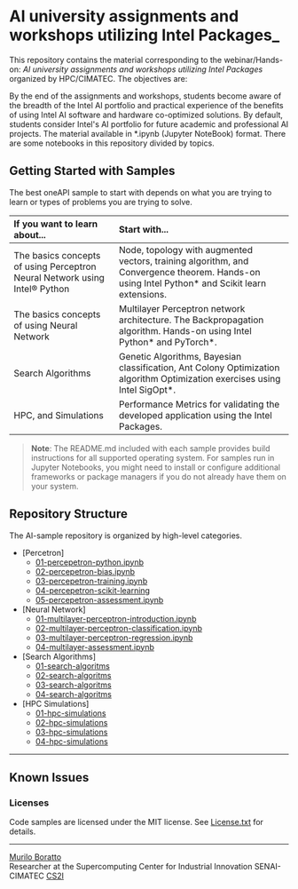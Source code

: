 # AI university assignments and workshops utilizing Intel Packages_ <br/>

This repository contains the material corresponding to the webinar/Hands-on: _AI university assignments and workshops utilizing Intel Packages_ organized by HPC/CIMATEC. The objectives are:

By the end of the assignments and workshops, students become aware of the breadth of the Intel AI portfolio and practical experience of the benefits of using Intel AI software and hardware co-optimized solutions. By default, students consider Intel's AI portfolio for future academic and professional AI projects. The material available in \*.ipynb (Jupyter NoteBook) format. There are some notebooks in this repository divided by topics.

## Getting Started with Samples

The best oneAPI sample to start with depends on what you are trying to learn or types of problems you are trying to solve.

| If you want to learn about... | Start with...
|:---                           |:---
| The basics concepts of using Perceptron Neural Network using Intel® Python  | Node, topology with augmented vectors, training algorithm, and Convergence theorem. Hands-on using Intel Python* and Scikit learn extensions.
| The basics concepts of using Neural Network | Multilayer Perceptron network architecture. The Backpropagation algorithm. Hands-on using Intel Python* and PyTorch*.
| Search Algorithms    | Genetic Algorithms, Bayesian classification, Ant Colony Optimization algorithm Optimization exercises using Intel SigOpt*.
| HPC, and  Simulations | Performance Metrics for validating the developed application using the Intel Packages.

>**Note**: The README.md included with each sample provides build instructions for all supported operating system. For samples run in Jupyter Notebooks, you might need to install or configure additional frameworks or package managers if you do not already have them on your system.

## Repository Structure

The AI-sample repository is organized by high-level categories.

- [Percetron]
  - [01-percepetron-python.ipynb](https://github.com/muriloboratto/AI-intelOneAPI/blob/master/01-percepetron-python.ipynb)
  - [02-percepetron-bias.ipynb](https://github.com/muriloboratto/AI-intelOneAPI/blob/master/02-percepetron-bias.ipynb)
  - [03-percepetron-training.ipynb](https://github.com/muriloboratto/AI-intelOneAPI/blob/master/03-percepetron-training.ipynb)
  - [04-percepetron-scikit-learning](https://github.com/muriloboratto/AI-intelOneAPI/blob/master/04-percepetron-scikit-learning)
  - [05-percepetron-assessment.ipynb](https://github.com/muriloboratto/AI-intelOneAPI/blob/master/05-percepetron-assessment.ipynb)
- [Neural Network]
  - [01-multilayer-perceptron-introduction.ipynb](https://github.com/oneapi-src/oneAPI-samples/tree/master/DirectProgramming/)
  - [02-multilayer-perceptron-classification.ipynb](https://github.com/oneapi-src/oneAPI-samples/tree/master/DirectProgramming/)
  - [03-multilayer-perceptron-regression.ipynb](https://github.com/oneapi-src/oneAPI-samples/tree/master/DirectProgramming/)
  - [04-multilayer-assessment.ipynb](https://github.com/oneapi-src/oneAPI-samples/tree/master/DirectProgramming/)
- [Search Algorithms]
  - [01-search-algoritms](https://github.com/muriloboratto)
  - [02-search-algoritms](https://github.com/oneapi-src/oneAPI-samples/tree/master/DirectProgramming/)
  - [03-search-algoritms](https://github.com/oneapi-src/oneAPI-samples/tree/master/DirectProgramming/)
  - [04-search-algoritms](https://github.com/oneapi-src/oneAPI-samples/tree/master/DirectProgramming/)
- [HPC Simulations]
  - [01-hpc-simulations](https://github.com/oneapi-src/oneAPI-samples/tree/master/DirectProgramming)
  - [02-hpc-simulations](https://github.com/oneapi-src/oneAPI-samples/tree/master/DirectProgramming/)
  - [03-hpc-simulations](https://github.com/oneapi-src/oneAPI-samples/tree/master/DirectProgramming/)
  - [04-hpc-simulations](https://github.com/oneapi-src/oneAPI-samples/tree/master/DirectProgramming/) 
---

## Known Issues

### Licenses

Code samples are licensed under the MIT license. See [License.txt](https://github.com/oneapi-src/oneAPI-samples/blob/master/License.txt) for details.

---

[Murilo Boratto](http://lattes.cnpq.br/9222855062709254) <br/>
Researcher at the Supercomputing Center for Industrial Innovation SENAI-CIMATEC [CS2I](http://www.senaicimatec.com.br/) <br/>
